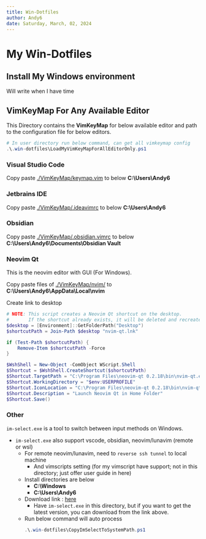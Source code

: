 ```yaml
---
title: Win-Dotfiles
author: Andy6
date: Saturday, March, 02, 2024
---
```


# My Win-Dotfiles

## Install My Windows environment

Will write when I have time

## VimKeyMap For Any Available Editor

This Directory contains the **VimKeyMap** for below available editor
and path to the configuration file for below editors.

```powershell
# In user directory run below command, can get all vimkeymap config
.\.win-dotfiles\LoadMyVimKeyMapForAllEditorOnly.ps1
```

### Visual Studio Code

Copy paste [./VimKeyMap/keymap.vim](./VimKeyMap/keymap.vim) to below **C:\Users\Andy6**

### Jetbrains IDE

Copy paste [./VimKeyMap/.ideavimrc](./VimKeyMap/.ideavimrc) to below **C:\Users\Andy6**

### Obsidian

Copy paste [./VimKeyMap/.obsidian.vimrc](./VimKeyMap/.obsidian.vimrc) to below **C:\Users\Andy6\Documents\Obsidian Vault**

### Neovim Qt

This is the neovim editor with GUI (For Windows).

Copy paste files of [./VimKeyMap/nvim/](./VimKeyMap/nvim/) to **C:\Users\Andy6\AppData\Local\nvim**

Create link to desktop
```powershell
# NOTE: This script creates a Neovim Qt shortcut on the desktop.
#       If the shortcut already exists, it will be deleted and recreated (overwrite behavior).
$desktop = [Environment]::GetFolderPath("Desktop")
$shortcutPath = Join-Path $desktop "nvim-qt.lnk"

if (Test-Path $shortcutPath) {
    Remove-Item $shortcutPath -Force
}

$WshShell = New-Object -ComObject WScript.Shell
$Shortcut = $WshShell.CreateShortcut($shortcutPath)
$Shortcut.TargetPath = "C:\Program Files\neovim-qt 0.2.18\bin\nvim-qt.exe"
$Shortcut.WorkingDirectory = "$env:USERPROFILE"
$Shortcut.IconLocation = "C:\Program Files\neovim-qt 0.2.18\bin\nvim-qt.exe"
$Shortcut.Description = "Launch Neovim Qt in Home Folder"
$Shortcut.Save()
```

### Other

`im-select.exe` is a tool to switch between input methods on Windows.

- `im-select.exe` also support vscode, obsidian, neovim/lunavim (remote or wsl)
  + For remote neovim/lunavim, need to `reverse ssh tunnel` to local machine
    * And vimscripts setting (for my vimscript have support; not in this
    directory; just offer user guide in here)
  + Install directories are below
    * **C:\Windows**
    * **C:\Users\Andy6**
  + Download link : [here](https://github.com/daipeihust/im-select/raw/master/win/out/x86/im-select.exe)
    * Have `im-select.exe` in this directory, but if you want to get the latest version, you can download from the link above.
  + Run below command will auto process
    ```powershell
    .\.win-dotfiles\CopyImSelectToSystemPath.ps1
    ```
